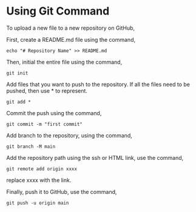 # Using Git Command

To upload a new file to a new repository on GitHub,

First, create a README.md file using the command,

```
echo "# Repository Name" >> README.md
```



 Then, initial the entire file using the command,

```
git init
```



Add files that you want to push to the repository. If all the files need to be pushed, then use * to represent.

```
git add *
```



Commit the push using the command,

```
git commit -m "first commit"
```



Add branch to the repository, using the command,

```
git branch -M main
```



Add the repository path using the ssh or HTML link, use the command,

```
git remote add origin xxxx
```

replace xxxx with the link.



Finally, push it to GitHub, use the command,

```
git push -u origin main
```


